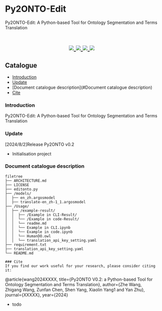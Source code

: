 # Py2ONTO-Edit

Py2ONTO-Edit: A Python-based Tool for Ontology Segmentation and Terms Translation
<h1 align="center">
  <a href="">
    <img src="https://img.shields.io/badge/releases-v0.2-red" />
  </a>
  <a href="">
    <img src="https://img.shields.io/badge/docs-v1.0-yellow" />
  </a>
  <a href="">
    <img src="https://img.shields.io/badge/Ontology-Tools-blue" />
  </a>
  <a href="">
    <img src="https://img.shields.io/badge/LICENSE-GPL-3.0-brightgreen" />
  </a>
</h1>

## Catalogue
- [Introduction](#Introduction)
- [Update](#Update)
- [Document catalogue description](#Document catalogue description)
- [Cite](#Cite)

### Introduction
Py2ONTO-Edit: A Python-based Tool for Ontology Segmentation and Terms Translation

### Update
[2024/8/2]Release Py2ONTO v0.2
- Initialisation project

### Document catalogue description
```
filetree 
├── ARCHITECTURE.md
├── LICENSE
├── editonto.py
├── /models/
│  ├── en_zh.argosmodel
│  ├── translate-en_zh-1_1.argosmodel
├── /Usage/
│  ├── /example-result/
│  │  ├── /Example in CLI-Result/
│  │  └── /Example in code-Result/
│  │  └── readme.md
│  │  └── Example in CLI.ipynb
│  │  └── Example in code.ipynb
│  │  └── HumanDO.owl
│  │  └── translation_api_key_setting.yaml
├── requirement.txt
├── translation_api_key_setting.yaml
└── README.md

### Cite
If you find our work useful for your research, please consider citing it:
```
@article{wang2024XXXX,
  title={Py2ONTO V0.2: a Python-based Tool for Ontology Segmentation and Terms Translation},
  author={Zhe Wang, Zhigang Wang, Zunfan Chen, Shen Yang, Xiaolin Yang1 and Yan Zhu},
  journal={XXXXX},
  year={2024}
- todo
```

